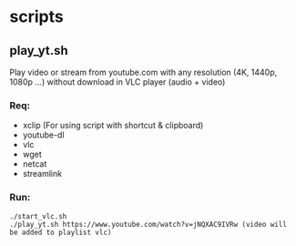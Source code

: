 # scripts
## play_yt.sh

Play video or stream from youtube.com with any resolution (4K, 1440p, 1080p ...) without download in VLC player (audio + video)
### Req:
- xclip (For using script with shortcut & clipboard)
- youtube-dl
- vlc
- wget
- netcat
- streamlink
### Run: 
```
./start_vlc.sh
./play_yt.sh https://www.youtube.com/watch?v=jNQXAC9IVRw (video will be added to playlist vlc)
```

